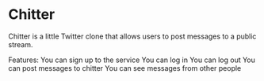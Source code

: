 Chitter
=======
Chitter is a little Twitter clone that allows users to post messages to a public stream. 

Features:
You can sign up to the service 
You can log in
You can log out
You can post messages to chitter
You can see messages from other people
